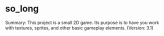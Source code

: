 # so_long
Summary: This project is a small 2D game. Its purpose is to have you work with textures, sprites, and other basic gameplay elements. (Version: 3.1)
